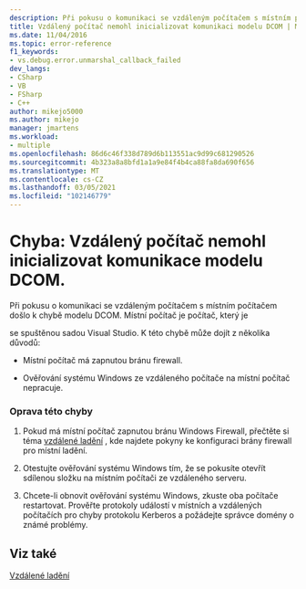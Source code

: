 ```yaml
---
description: Při pokusu o komunikaci se vzdáleným počítačem s místním počítačem došlo k chybě modelu DCOM.
title: Vzdálený počítač nemohl inicializovat komunikaci modelu DCOM | Microsoft Docs
ms.date: 11/04/2016
ms.topic: error-reference
f1_keywords:
- vs.debug.error.unmarshal_callback_failed
dev_langs:
- CSharp
- VB
- FSharp
- C++
author: mikejo5000
ms.author: mikejo
manager: jmartens
ms.workload:
- multiple
ms.openlocfilehash: 86d6c46f338d789d6b113551ac9d99c681290526
ms.sourcegitcommit: 4b323a8a8bfd1a1a9e84f4b4ca88fa8da690f656
ms.translationtype: MT
ms.contentlocale: cs-CZ
ms.lasthandoff: 03/05/2021
ms.locfileid: "102146779"
---
```

# <a name="error-remote-computer-could-not-initiate-dcom-communications"></a>Chyba: Vzdálený počítač nemohl inicializovat komunikace modelu DCOM.
Při pokusu o komunikaci se vzdáleným počítačem s místním počítačem došlo k chybě modelu DCOM. Místní počítač je počítač, který je

 se spuštěnou sadou Visual Studio. K této chybě může dojít z několika důvodů:

- Místní počítač má zapnutou bránu firewall.

- Ověřování systému Windows ze vzdáleného počítače na místní počítač nepracuje.

### <a name="to-correct-this-error"></a>Oprava této chyby

1. Pokud má místní počítač zapnutou bránu Windows Firewall, přečtěte si téma [vzdálené ladění](../debugger/remote-debugging.md) , kde najdete pokyny ke konfiguraci brány firewall pro místní ladění.

2. Otestujte ověřování systému Windows tím, že se pokusíte otevřít sdílenou složku na místním počítači ze vzdáleného serveru.

3. Chcete-li obnovit ověřování systému Windows, zkuste oba počítače restartovat. Prověřte protokoly událostí v místních a vzdálených počítačích pro chyby protokolu Kerberos a požádejte správce domény o známé problémy.

## <a name="see-also"></a>Viz také
 [Vzdálené ladění](../debugger/remote-debugging.md)
